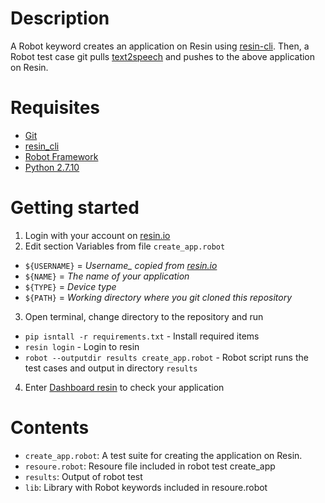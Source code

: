 # Description
A Robot keyword creates an application on Resin using [resin-cli](https://github.com/resin-io/resin-cli).
Then, a Robot test case git pulls [text2speech](https://github.com/resin-io/text2speech) and pushes to the above 
application on Resin.

# Requisites
* [Git](https://git-scm.com/)
* [resin_cli](https://github.com/resin-io/resin-cli)
* [Robot Framework](http://robotframework.org/)
* [Python 2.7.10](https://www.python.org/downloads/)

# Getting started
1. Login with your account on [resin.io](https://dashboard.resin.io/login)
2. Edit section Variables from file `create_app.robot`
 * `${USERNAME}` = *Username_ copied from [resin.io](https://dashboard.resin.io/apps)*
 * `${NAME}` = _The name of your application_
 * `${TYPE}` = _Device type_
 * `${PATH}` = _Working directory where you git cloned this repository_
3. Open terminal, change directory to the repository and run
 * `pip isntall -r requirements.txt` - Install required items 
 * `resin login` - Login to resin
 * `robot --outputdir results create_app.robot` - Robot script runs the test cases and output in directory `results`
4. Enter [Dashboard resin](https://dashboard.resin.io/apps) to check your application


# Contents
* `create_app.robot`:  A test suite for creating the application on Resin.
* `resoure.robot`:  Resoure file included in robot test create_app
* `results`:  Output of robot test
* `lib`:  Library with Robot keywords included in resoure.robot
